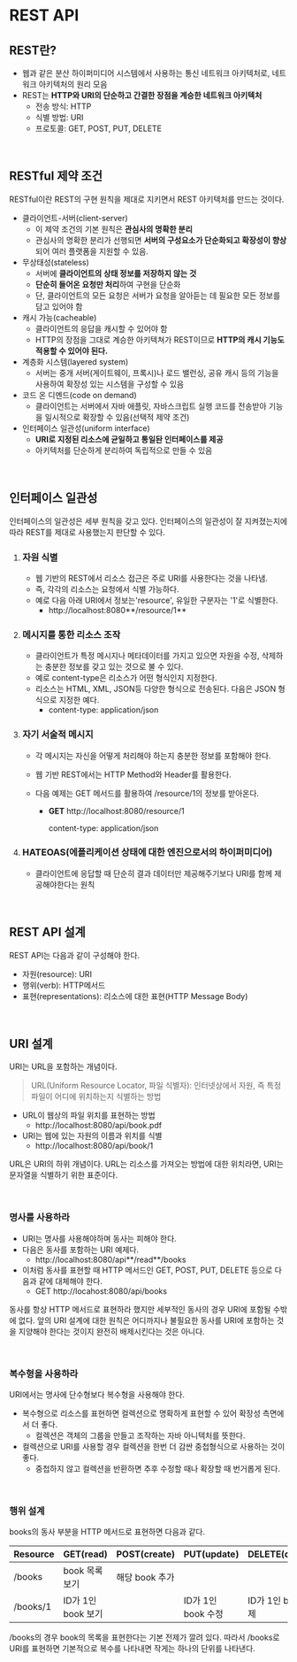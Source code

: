 # REST API

## REST란?

- 웹과 같은 분산 하이퍼미디어 시스템에서 사용하는 통신 네트워크 아키텍처로, 네트워크 아키텍처의 원리 모음
- REST는 **HTTP와 URI의 단순하고 간결한 장점을 계승한 네트워크 아키텍처**
  - 전송 방식: HTTP
  - 식별 방법: URI
  - 프로토콜: GET, POST, PUT, DELETE

</br >

## RESTful 제약 조건

RESTful이란 REST의 구현 원칙을 제대로 지키면서 REST 아키텍처를 만드는 것이다.

- 클라이언트-서버(client-server)
  - 이 제약 조건의 기본 원칙은 **관심사의 명확한 분리**
  - 관심사의 명확한 분리가 선행되면 **서버의 구성요소가 단순화되고 확장성이 향상**되어 여러 플랫폼을 지원할 수 있음.
- 무상태성(stateless)
  - 서버에 **클라이언트의 상태 정보를 저장하지 않는 것**
  - **단순히 들어온 요청만 처리**하여 구현을 단순화
  - 단, 클라이언트의 모든 요청은 서버가 요청을 알아듣는 데 필요한 모든 정보를 담고 있어야 함
- 캐시 가능(cacheable)
  - 클라이언트의 응답을 캐시할 수 있어야 함
  - HTTP의 장점을 그대로 계승한 아키텍쳐가 REST이므로 **HTTP의 캐시 기능도 적용할 수 있어야 된다.**
- 계층화 시스템(layered system)
  - 서버는 중개 서버(게이트웨이, 프록시)나 로드 밸런싱, 공유 캐시 등의 기능을 사용하여 확장성 있는 시스템을 구성할 수 있음
- 코드 온 디멘드(code on demand)
  - 클라이언트는 서버에서 자바 애플릿, 자바스크립트 실행 코드를 전송받아 기능을 일시적으로 확장할 수 있음(선택적 제약 조건)
- 인터페이스 일관성(uniform interface)
  - **URI로 지정된 리소스에 균일하고 통일돤 인터페이스를 제공**
  - 아키텍처를 단순하게 분리하여 독립적으로 만들 수 있음

</br >

## 인터페이스 일관성

인터페이스의 일관성은 세부 원칙을 갖고 있다. 인터페이스의 일관성이 잘 지켜졌는지에 따라 REST를 제대로 사용했는지 판단할 수 있다.

1. ### 자원 식별

   - 웹 기반의 REST에서 리소스 접근은 주로 URI를 사용한다는 것을 나타냄.
   - 즉, 각각의 리소스는 요청에서 식별 가능하다.
   - 예로 다음 아래 URI에서 정보는'resource', 유일한 구분자는 '1'로 식별한다.
     - http://localhost:8080**/resource/1**

2. ### 메시지를 통한 리소스 조작

   - 클라이언트가 특정 메시지나 메타데이터를 가지고 있으면 자원을 수정, 삭제하는 충분한 정보를 갖고 있는 것으로 불 수 있다.
   - 예로 content-type은 리소스가 어떤 형식인지 지정한다.
   - 리소스는 HTML, XML, JSON등 다양한 형식으로 전송된다. 다음은 JSON 형식으로 지정한 예다.
     - content-type: application/json

3. ### 자기 서술적 메시지

   - 각 메시지는 자신을 어떻게 처리해야 하는지 충분한 정보를 포함해야 한다.

   - 웹 기반 REST에서는 HTTP Method와 Header를 활용한다.

   - 다음 예제는 GET 메서드를 활용하여 /resource/1의 정보를 받아온다.

     - **GET** http://localhost:8080/resource/1

       content-type: application/json

4. ### HATEOAS(에플리케이션 상태에 대한 엔진으로서의 하이퍼미디어)

   - 클라이언트에 응답할 때 단순히 결과 데이터만 제공해주기보다 URI를 함께 제공해야한다는 원칙

</br >

## REST API 설계

REST API는 다음과 같이 구성해야 한다.

- 자원(resource): URI
- 행위(verb): HTTP메서드
- 표현(representations): 리소스에 대한 표현(HTTP Message Body)

</br >

## URI 설계

URI는 URL을 포함하는 개념이다.

> URL(Uniform Resource Locator, 파일 식별자): 인터넷상에서 자원, 즉 특정 파일이 어디에 위치하는지 식별하는 방법

- URL이 웹상의 파일 위치를 표현하는 방법
  - http://localhost:8080/api/book.pdf
- URI는 웹에 있는 자원의 이름과 위치를 식별
  - http://localhost:8080/api/book/1

URL은 URI의 하위 개념이다. URL는 리소스를 가져오는 방법에 대한 위치라면, URI는 문자열을 식별하기 위한 표준이다.

</br >

### 명사를 사용하라

- URI는 명사를 사용해야하며 동사는 피해야 한다.
- 다음은 동사를 포함하는 URI 예제다.
  - http://localhost:8080/api**/read**/books
- 이처럼 동사를 표현할 때 HTTP 메서드인 GET, POST, PUT, DELETE 등으로 다음과 같에 대체해야 한다.
  - GET http://locahost:8080/api/books

동사를 항상 HTTP 메서드로 표현하라 했지만 세부적인 동사의 경우 URI에 포함될 수밖에 없다. 앞의 URI 설계에 대한 원칙은 어디까지나 불필요한 동사를 URI에 포함하는 것을 지양해야 한다는 것이지 완전히 배제시킨다는 것은 아니다.

</br >

### 복수형을 사용하라

URI에서는 명사에 단수형보다 복수형을 사용해야 한다.

- 복수형으로 리소스를 표현하면 컬렉션으로 명확하게 표현할 수 있어 확장성 측면에서 더 좋다.
  - 컬렉션은 객체의 그룹을 만들고 조작하는 자바 아니텍처를 뜻한다.
- 컬렉션으로 URI를 사용할 경우 컬렉션을 한번 더 감싼 중첩형식으로 사용하는 것이 좋다.
  - 중첩하지 않고 컬렉션을 반환하면 추후 수정할 때나 확장할 때 번거롭게 된다.

</br >

### 행위 설계

books의 동사 부분을 HTTP 메서드로 표현하면 다음과 같다.

| Resource | GET(read)          | POST(create)   | PUT(update)        | DELETE(delete)     |
| -------- | ------------------ | -------------- | ------------------ | ------------------ |
| /books   | book 목록 보기     | 해당 book 추가 |                    |                    |
| /books/1 | ID가 1인 book 보기 |                | ID가 1인 book 수정 | ID가 1인 book 삭제 |

/books의 경우 book의 목록을 표현한다는 기본 전제가 깔려 있다. 따라서 /books로 URI를 표현하면 기본적으로 복수를 나타내면 작게는 하나의 단위를 나타낸다.

